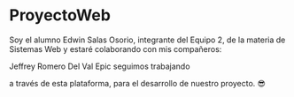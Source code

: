 # ProyectoWeb
Soy el alumno Edwin Salas Osorio, integrante del Equipo 2, de la materia de Sistemas Web y estaré colaborando con mis compañeros:

Jeffrey Romero Del Val
Epic
seguimos trabajando 

a través de esta plataforma, para el desarrollo de nuestro proyecto. 😎
